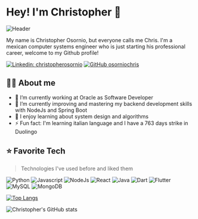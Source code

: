 # Hey! I'm Christopher 👋

![Header](https://c.tenor.com/tqoX4Da8YmwAAAAC/doggo-dog.gif)

My name is Christopher Osornio, but everyone calls me Chris. I'm a mexican computer systems engineer who is just starting his professional career, welcome to my Github profile!

[![Linkedin: christopherosornio](https://img.shields.io/badge/-christopherosornio-blue?style=flat-square&logo=Linkedin&logoColor=white&link=https://www.linkedin.com/in/christopherosornio/)](https://www.linkedin.com/in/christopherosornio/)
[![GitHub osorniochris](https://img.shields.io/github/followers/osorniochris?label=follow&style=social)](https://github.com/osorniochris)


## 🐱‍👤 About me

- 🔭 I’m currently working at Oracle as Software Developer
- 🌱 I’m currently improving and mastering my backend development skills with NodeJs and Spring Boot
- 📗 I enjoy learning about system design and algorithms
- ⚡ Fun fact: I'm learning italian language and I have a 763 days strike in Duolingo

## ⭐ Favorite Tech 
> Technologies I've used before and liked them

![Python](https://img.shields.io/badge/Python-3776AB?style=for-the-badge&logo=python&logoColor=white)
![Javascript](https://img.shields.io/badge/JavaScript-F7DF1E?style=for-the-badge&logo=javascript&logoColor=black)
![NodeJs](https://img.shields.io/badge/Node.js-43853D?style=for-the-badge&logo=node.js&logoColor=white)
![React](https://img.shields.io/badge/React-20232A?style=for-the-badge&logo=react&logoColor=61DAFB)
![Java](https://img.shields.io/badge/Java-ED8B00?style=for-the-badge&logo=java&logoColor=white)
![Dart](https://img.shields.io/badge/Dart-0175C2?style=for-the-badge&logo=dart&logoColor=white)
![Flutter](https://img.shields.io/badge/Flutter-02569B?style=for-the-badge&logo=flutter&logoColor=white)
![MySQL](https://img.shields.io/badge/MySQL-00000F?style=for-the-badge&logo=mysql&logoColor=white)
![MongoDB](https://img.shields.io/badge/MongoDB-4EA94B?style=for-the-badge&logo=mongodb&logoColor=white)

[![Top Langs](https://github-readme-stats-blue-nine.vercel.app/api/top-langs/?username=osorniochris&hide=css,html&theme=onedark&layout=compact)](https://github.com/osorniochris/github-readme-stats)

![Christopher's GitHub stats](https://github-readme-stats-blue-nine.vercel.app/api?username=osorniochris&count_private=true&show_icons=true&theme=onedark&include_all_commits=true)





